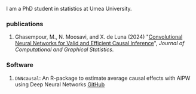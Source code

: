 I am a PhD student in statistics at Umea University. 

### publications
1. Ghasempour, M., N. Moosavi, and X. de Luna (2024) "[Convolutional Neural Networks for Valid and Efficient Causal Inference](https://doi.org/10.1080/10618600.2023.2257247)", *Journal of Computational and Graphical Statistics*.

### Software
1. `DNNcausal`: An R-package to estimate average causal effects with AIPW using Deep Neural Networks [GitHub](https://github.com/stat4reg/DNNcausal)
